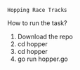```Hopping Race Tracks```

How to run the task?

1) Download the repo
2) cd hopper
3) cd hopper
4) go run hopper.go
